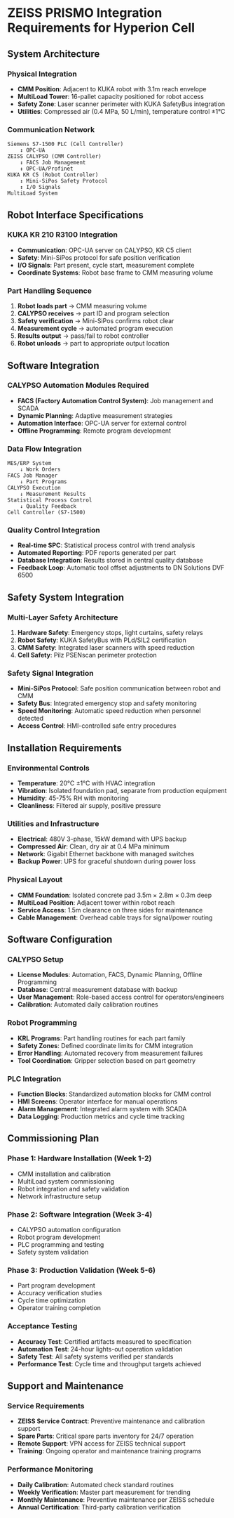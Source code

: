 # ZEISS PRISMO Integration Requirements for Hyperion Cell

## System Architecture

### Physical Integration
- **CMM Position**: Adjacent to KUKA robot with 3.1m reach envelope
- **MultiLoad Tower**: 16-pallet capacity positioned for robot access
- **Safety Zone**: Laser scanner perimeter with KUKA SafetyBus integration
- **Utilities**: Compressed air (0.4 MPa, 50 L/min), temperature control ±1°C

### Communication Network
```
Siemens S7-1500 PLC (Cell Controller)
    ↕ OPC-UA
ZEISS CALYPSO (CMM Controller)
    ↕ FACS Job Management
    ↕ OPC-UA/Profinet
KUKA KR C5 (Robot Controller)
    ↕ Mini-SiPos Safety Protocol
    ↕ I/O Signals
MultiLoad System
```

## Robot Interface Specifications

### KUKA KR 210 R3100 Integration
- **Communication**: OPC-UA server on CALYPSO, KR C5 client
- **Safety**: Mini-SiPos protocol for safe position verification
- **I/O Signals**: Part present, cycle start, measurement complete
- **Coordinate Systems**: Robot base frame to CMM measuring volume

### Part Handling Sequence
1. **Robot loads part** → CMM measuring volume
2. **CALYPSO receives** → part ID and program selection
3. **Safety verification** → Mini-SiPos confirms robot clear
4. **Measurement cycle** → automated program execution
5. **Results output** → pass/fail to robot controller
6. **Robot unloads** → part to appropriate output location

## Software Integration

### CALYPSO Automation Modules Required
- **FACS (Factory Automation Control System)**: Job management and SCADA
- **Dynamic Planning**: Adaptive measurement strategies
- **Automation Interface**: OPC-UA server for external control
- **Offline Programming**: Remote program development

### Data Flow Integration
```
MES/ERP System
    ↓ Work Orders
FACS Job Manager
    ↓ Part Programs
CALYPSO Execution
    ↓ Measurement Results
Statistical Process Control
    ↓ Quality Feedback
Cell Controller (S7-1500)
```

### Quality Control Integration
- **Real-time SPC**: Statistical process control with trend analysis
- **Automated Reporting**: PDF reports generated per part
- **Database Integration**: Results stored in central quality database
- **Feedback Loop**: Automatic tool offset adjustments to DN Solutions DVF 6500

## Safety System Integration

### Multi-Layer Safety Architecture
1. **Hardware Safety**: Emergency stops, light curtains, safety relays
2. **Robot Safety**: KUKA SafetyBus with PLd/SIL2 certification
3. **CMM Safety**: Integrated laser scanners with speed reduction
4. **Cell Safety**: Pilz PSENscan perimeter protection

### Safety Signal Integration
- **Mini-SiPos Protocol**: Safe position communication between robot and CMM
- **Safety Bus**: Integrated emergency stop and safety monitoring
- **Speed Monitoring**: Automatic speed reduction when personnel detected
- **Access Control**: HMI-controlled safe entry procedures

## Installation Requirements

### Environmental Controls
- **Temperature**: 20°C ±1°C with HVAC integration
- **Vibration**: Isolated foundation pad, separate from production equipment
- **Humidity**: 45-75% RH with monitoring
- **Cleanliness**: Filtered air supply, positive pressure

### Utilities and Infrastructure
- **Electrical**: 480V 3-phase, 15kW demand with UPS backup
- **Compressed Air**: Clean, dry air at 0.4 MPa minimum
- **Network**: Gigabit Ethernet backbone with managed switches
- **Backup Power**: UPS for graceful shutdown during power loss

### Physical Layout
- **CMM Foundation**: Isolated concrete pad 3.5m × 2.8m × 0.3m deep
- **MultiLoad Position**: Adjacent tower within robot reach
- **Service Access**: 1.5m clearance on three sides for maintenance
- **Cable Management**: Overhead cable trays for signal/power routing

## Software Configuration

### CALYPSO Setup
- **License Modules**: Automation, FACS, Dynamic Planning, Offline Programming
- **Database**: Central measurement database with backup
- **User Management**: Role-based access control for operators/engineers
- **Calibration**: Automated daily calibration routines

### Robot Programming
- **KRL Programs**: Part handling routines for each part family
- **Safety Zones**: Defined coordinate limits for CMM integration
- **Error Handling**: Automated recovery from measurement failures
- **Tool Coordination**: Gripper selection based on part geometry

### PLC Integration
- **Function Blocks**: Standardized automation blocks for CMM control
- **HMI Screens**: Operator interface for manual operations
- **Alarm Management**: Integrated alarm system with SCADA
- **Data Logging**: Production metrics and cycle time tracking

## Commissioning Plan

### Phase 1: Hardware Installation (Week 1-2)
- CMM installation and calibration
- MultiLoad system commissioning
- Robot integration and safety validation
- Network infrastructure setup

### Phase 2: Software Integration (Week 3-4)
- CALYPSO automation configuration
- Robot program development
- PLC programming and testing
- Safety system validation

### Phase 3: Production Validation (Week 5-6)
- Part program development
- Accuracy verification studies
- Cycle time optimization
- Operator training completion

### Acceptance Testing
- **Accuracy Test**: Certified artifacts measured to specification
- **Automation Test**: 24-hour lights-out operation validation
- **Safety Test**: All safety systems verified per standards
- **Performance Test**: Cycle time and throughput targets achieved

## Support and Maintenance

### Service Requirements
- **ZEISS Service Contract**: Preventive maintenance and calibration support
- **Spare Parts**: Critical spare parts inventory for 24/7 operation
- **Remote Support**: VPN access for ZEISS technical support
- **Training**: Ongoing operator and maintenance training programs

### Performance Monitoring
- **Daily Calibration**: Automated check standard routines
- **Weekly Verification**: Master part measurement for trending
- **Monthly Maintenance**: Preventive maintenance per ZEISS schedule
- **Annual Certification**: Third-party calibration verification
